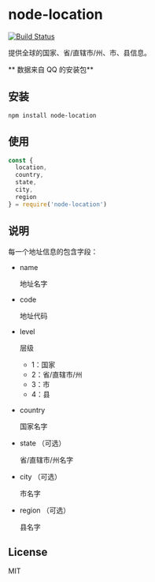 # node-location

[![Build Status](https://travis-ci.org/booxood/node-location.svg?branch=master)](https://travis-ci.org/booxood/node-location)

提供全球的国家、省/直辖市/州、市、县信息。

** 数据来自 QQ 的安装包**

## 安装

```
npm install node-location
```

## 使用

```javascript
const {
  location,
  country,
  state,
  city,
  region
} = require('node-location')
```

## 说明

每一个地址信息的包含字段：

- name

  地址名字

- code

  地址代码

- level

  层级

  - 1：国家
  - 2：省/直辖市/州
  - 3：市
  - 4：县

- country

  国家名字

- state （可选）

  省/直辖市/州名字

- city （可选）

  市名字

- region （可选）

  县名字

## License
MIT
